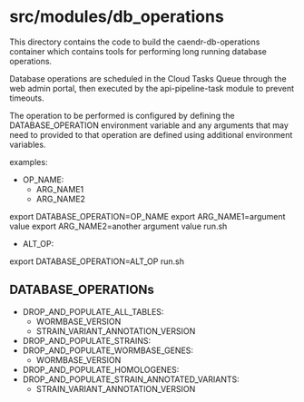 src/modules/db_operations
=============================================================================

This directory contains the code to build the caendr-db-operations container which contains tools for performing long running database operations.

Database operations are scheduled in the Cloud Tasks Queue through the web admin portal, then executed by the api-pipeline-task module to prevent timeouts.

The operation to be performed is configured by defining the DATABASE_OPERATION environment variable and any arguments that may need to provided to that operation are defined using additional environment variables.

examples:

- OP_NAME:
  - ARG_NAME1
  - ARG_NAME2

export DATABASE_OPERATION=OP_NAME
export ARG_NAME1=argument value
export ARG_NAME2=another argument value
run.sh

- ALT_OP:

export DATABASE_OPERATION=ALT_OP
run.sh

DATABASE_OPERATIONs
---------------------------------------------------------------

- DROP_AND_POPULATE_ALL_TABLES:
  - WORMBASE_VERSION
  - STRAIN_VARIANT_ANNOTATION_VERSION
- DROP_AND_POPULATE_STRAINS:
- DROP_AND_POPULATE_WORMBASE_GENES:
  - WORMBASE_VERSION
- DROP_AND_POPULATE_HOMOLOGENES:
- DROP_AND_POPULATE_STRAIN_ANNOTATED_VARIANTS:
  - STRAIN_VARIANT_ANNOTATION_VERSION
